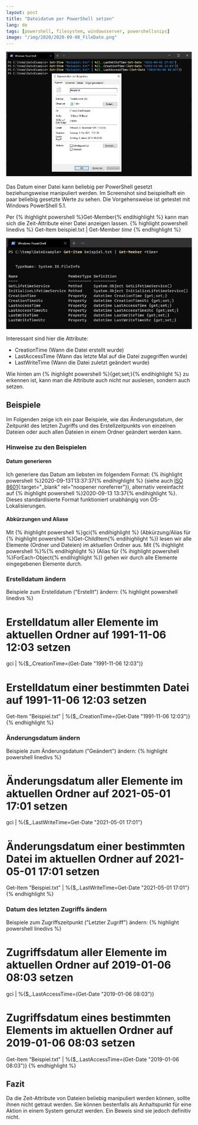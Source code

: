 ```yaml
---
layout: post
title: "Dateidatum per PowerShell setzen"
lang: de
tags: [powershell, filesystem, windowsserver, powershellsnips]
image: "/img/2020/2020-09-08_FileDate.png"
---
```

![Dateidatum kann beliebig geändert werden](/img/2020/2020-09-08_FileDate.png "Dateidatum kann beliebig geändert werden")<br /><br />
Das Datum einer Datei kann beliebig per PowerShell gesetzt beziehungsweise manipuliert werden. Im Screenshot sind beispielhaft ein paar beliebig gesetzte Werte zu sehen. Die Vorgehensweise ist getestet mit Windows PowerShell 5.1.

Per {% ihighlight powershell %}Get-Member{% endihighlight %} kann man sich die Zeit-Attribute einer Datei anzeigen lassen.
{% highlight powershell linedivs %}
Get-Item beispiel.txt | Get-Member *time*
{% endhighlight %}

![Dateidatums-Attribute anzeigen](/img/2020/2020-09-08_DateAttributes.png "Dateidatums-Attribute anzeigen")

Interessant sind hier die Attribute:

- CreationTime (Wann die Datei erstellt wurde)
- LastAccessTime (Wann das letzte Mal auf die Datei zugegriffen wurde)
- LastWriteTime (Wann die Datei zuletzt geändert wurde)

Wie hinten am {% ihighlight powershell %}{get;set;}{% endihighlight %} zu erkennen ist, kann man die Attribute auch nicht nur auslesen, sondern auch setzen.

## Beispiele

Im Folgenden zeige ich ein paar Beispiele, wie das Änderungsdatum, der Zeitpunkt des letzten Zugriffs und des Erstellzeitpunkts von einzelnen Dateien oder auch allen Dateien in einem Ordner geändert werden kann.

### Hinweise zu den Beispielen

#### Datum generieren

Ich generiere das Datum am liebsten im folgendem Format: {% ihighlight powershell %}2020-09-13T13:37:37{% endihighlight %} (siehe auch [ISO 8601](https://de.wikipedia.org/wiki/ISO_8601#:~:text=Das%20%C3%BCblichste%20Zeitformat%20der%20Norm,%2D14T23%3A34%3A30.){:target="_blank" rel="noopener noreferrer"}), alternativ vereinfacht auf {% ihighlight powershell %}2020-09-13 13:37{% endihighlight %}. Dieses standardisierte Format funktioniert unabhängig von OS-Lokalisierungen.

#### Abkürzungen und Aliase

Mit {% ihighlight powershell %}gci{% endihighlight %} (Abkürzung/Alias für {% ihighlight powershell %}Get-ChildItem{% endihighlight %}) lesen wir alle Elemente (Ordner und Dateien) im aktuellen Ordner aus.
Mit {% ihighlight powershell %}%{% endihighlight %} (Alias für {% ihighlight powershell %}ForEach-Object{% endihighlight %}) gehen wir durch alle Elemente eingegebenen Elemente durch.

### Erstelldatum ändern

Beispiele zum Erstelldatum ("Erstellt") ändern:
{% highlight powershell linedivs %}
# Erstelldatum aller Elemente im aktuellen Ordner auf 1991-11-06 12:03 setzen
gci | %{$_.CreationTime=(Get-Date "1991-11-06 12:03")}

# Erstelldatum einer bestimmten Datei auf 1991-11-06 12:03 setzen
Get-Item "Beispiel.txt" | %{$_.CreationTime=(Get-Date "1991-11-06 12:03")}
{% endhighlight %}

### Änderungsdatum ändern

Beispiele zum Änderungsdatum ("Geändert") ändern:
{% highlight powershell linedivs %}
# Änderungsdatum aller Elemente im aktuellen Ordner auf 2021-05-01 17:01 setzen
gci | %{$_.LastWriteTime=Get-Date "2021-05-01 17:01"}

# Änderungsdatum einer bestimmten Datei im aktuellen Ordner auf 2021-05-01 17:01 setzen
Get-Item "Beispiel.txt" | %{$_.LastWriteTime=Get-Date "2021-05-01 17:01"}
{% endhighlight %}

### Datum des letzten Zugriffs ändern

Beispiele zum Zugriffszeitpunkt ("Letzter Zugriff") ändern:
{% highlight powershell linedivs %}
# Zugriffsdatum aller Elemente im aktuellen Ordner auf 2019-01-06 08:03 setzen
gci | %{$_.LastAccessTime=(Get-Date "2019-01-06 08:03")}

# Zugriffsdatum eines bestimmten Elements im aktuellen Ordner auf 2019-01-06 08:03 setzen
Get-Item "Beispiel.txt" | %{$_.LastAccessTime=(Get-Date "2019-01-06 08:03")}
{% endhighlight %}

## Fazit

Da die Zeit-Attribute von Dateien beliebig manipuliert werden können, sollte ihnen nicht getraut werden. Sie können bestenfalls als Anhaltspunkt für eine Aktion in einem System genutzt werden. Ein Beweis sind sie jedoch definitiv nicht.
